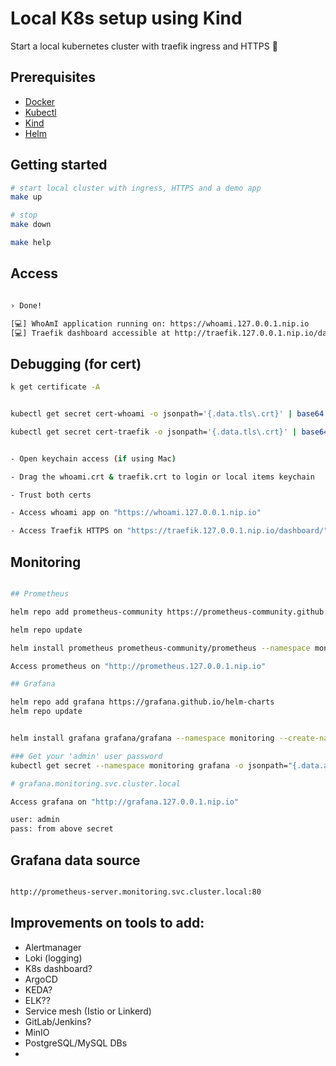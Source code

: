 # Local K8s setup using Kind

Start a local kubernetes cluster with traefik ingress and HTTPS 🚀

## Prerequisites

- [Docker](https://docs.docker.com/install/)
- [Kubectl](https://kubernetes.io/docs/tasks/tools/install-kubectl/)
- [Kind](https://kind.sigs.k8s.io/docs/user/quick-start/#installation)
- [Helm](https://helm.sh/docs/intro/install/)

## Getting started

```bash
# start local cluster with ingress, HTTPS and a demo app
make up

# stop
make down

make help
```

## Access

```bash

› Done!

[💻] WhoAmI application running on: https://whoami.127.0.0.1.nip.io
[💻] Traefik dashboard accessible at http://traefik.127.0.0.1.nip.io/dashboard/ 
```

## Debugging (for cert)

```bash
k get certificate -A


kubectl get secret cert-whoami -o jsonpath='{.data.tls\.crt}' | base64 --decode > whoami.crt

kubectl get secret cert-traefik -o jsonpath='{.data.tls\.crt}' | base64 --decode > traefik.crt


- Open keychain access (if using Mac)

- Drag the whoami.crt & traefik.crt to login or local items keychain

- Trust both certs

- Access whoami app on "https://whoami.127.0.0.1.nip.io" 

- Access Traefik HTTPS on "https://traefik.127.0.0.1.nip.io/dashboard/"
```

## Monitoring

```bash

## Prometheus

helm repo add prometheus-community https://prometheus-community.github.io/helm-charts

helm repo update

helm install prometheus prometheus-community/prometheus --namespace monitoring --create-namespace

Access prometheus on "http://prometheus.127.0.0.1.nip.io"

## Grafana

helm repo add grafana https://grafana.github.io/helm-charts
helm repo update


helm install grafana grafana/grafana --namespace monitoring --create-namespace

### Get your 'admin' user password 
kubectl get secret --namespace monitoring grafana -o jsonpath="{.data.admin-password}" | base64 --decode ; echo

# grafana.monitoring.svc.cluster.local

Access grafana on "http://grafana.127.0.0.1.nip.io"

user: admin
pass: from above secret
```


## Grafana data source

```bash

http://prometheus-server.monitoring.svc.cluster.local:80

```


## Improvements on tools to add:

- Alertmanager
- Loki (logging)
- K8s dashboard?
- ArgoCD
- KEDA? 
- ELK??
- Service mesh (Istio or Linkerd)
- GitLab/Jenkins?
- MinIO
- PostgreSQL/MySQL DBs
- 

